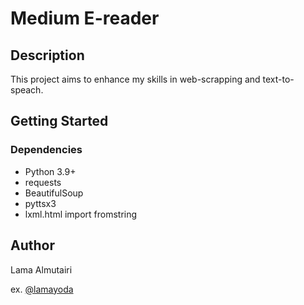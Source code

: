 # Medium E-reader


## Description

This project aims to enhance my skills in web-scrapping and text-to-speach. 

## Getting Started

### Dependencies

* Python 3.9+
* requests
* BeautifulSoup
* pyttsx3
* lxml.html import fromstring


## Author

Lama Almutairi

ex. [@lamayoda](https://twitter.com/lamayoda)
